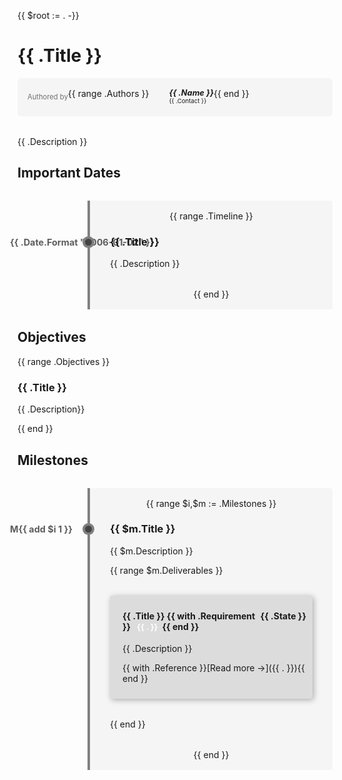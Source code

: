 {{ $root := . -}}

# {{ .Title }}

<div style="display: flex; flex-direction: row; background: rgba(200, 200, 200, 0.15); padding: 1rem; border-radius: 6px; margin-bottom: 2rem;">
<div style="vertical-align: middle; font-size: 0.7rem; line-height: 1.8rem; opacity: 0.6;">Authored by</div>
{{ range .Authors }}
<div style="margin-left: 1rem; padding-left: 1rem; border-left: 1px solid rbga(200, 200, 200, 0.5);">
    <h5 style="font-size: 0.8rem; margin: 0;">{{ .Name }}</h5>
    <p style="font-size: 0.6rem; margin: 0;">{{ .Contact }}</p>
</div>
{{ end }}
</div>


{{ .Description }}

## Important Dates

<div style="border-left: 4px solid gray; border-radius: 0 4px 4px 0; background: rgba(200, 200, 200, 0.15); margin: 2rem auto; padding: 1rem 2rem; position: relative; text-align: center; margin-left: 7rem;">
{{ range .Timeline }}
<div style="text-align: left; position: relative; padding-bottom: 1rem; margin-bottom: 1rem;">
<div style="position: absolute; left: -10rem; text-align: right; font-size: 0.9rem; font-weight: 700; opacity: 0.7; min-width: 6rem; top: 2px;">{{ .Date.Format "2006-01-02" }}</div>

<h3>{{ .Title }}</h3>
{{ .Description }}

<div style="position: absolute; box-shadow: 0 0 0 4px gray; left: -2.5rem; background: #444; border-radius: 50%; height: 11px; width: 11px; top: 5px;"></div>
</div>
{{ end }}
</div>

## Objectives
{{ range .Objectives }}
### {{ .Title }}
{{ .Description}}

{{ end }}

## Milestones

<div style="border-left: 4px solid gray; border-radius: 0 4px 4px 0; background: rgba(200, 200, 200, 0.15); margin: 2rem auto; padding: 1rem 2rem; position: relative; text-align: center; margin-left: 7rem;">
{{ range $i,$m := .Milestones }}
<div style="text-align: left; position: relative; padding-bottom: 1rem; margin-bottom: 1rem;">
<div style="position: absolute; left: -10rem; text-align: right; font-size: 0.9rem; font-weight: 700; opacity: 0.7; min-width: 6rem; top: 2px;">M{{ add $i 1 }}</div>

<h3>{{ $m.Title }}</h3>
{{ $m.Description }}

{{ range $m.Deliverables }}
<div style="position: relative; border-radius: 4px; box-shadow: 2px 2px 10px rgba(0,0,0,0.3); background-color: rgba(0, 0, 0, 0.1); padding: 10px; 20px; margin: 2rem 0; padding-left: 20px;">
<div style="position: absolute; top: 0; left: 0; bottom: 0; width: 8px; border-radius: 4px 0 0 4px; background-color: {{ .State | stateColor }}"></div>
<h4 style="margin-top: 0">
<span style="float: right; margin: 0;">{{ .State }}</span>

{{ .Title }}
{{ with .Requirement }}<span style="display: inline; font-size: 90%; padding: 3px 5px; border-radius: 4px; background-color: {{ . | requirementColor }}; color: white; margin: 0 2px;"> {{ . }}</span>{{ end }}
</h4>

{{ .Description }}

{{ with .Reference }}[Read more &rarr;]({{ . }}){{ end }}
</div>
{{ end }}

<div style="position: absolute; box-shadow: 0 0 0 4px gray; left: -2.5rem; background: #444; border-radius: 50%; height: 11px; width: 11px; top: 5px;"></div>
</div>
{{ end }}
</div>
